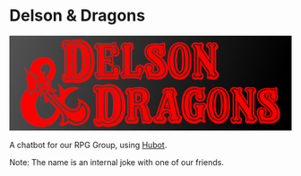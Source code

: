 # Delson & Dragons

![dnd](./delson-and-dragons.png)

A chatbot for our RPG Group, using [Hubot](https://hubot.github.com).

Note: The name is an internal joke with one of our friends.
